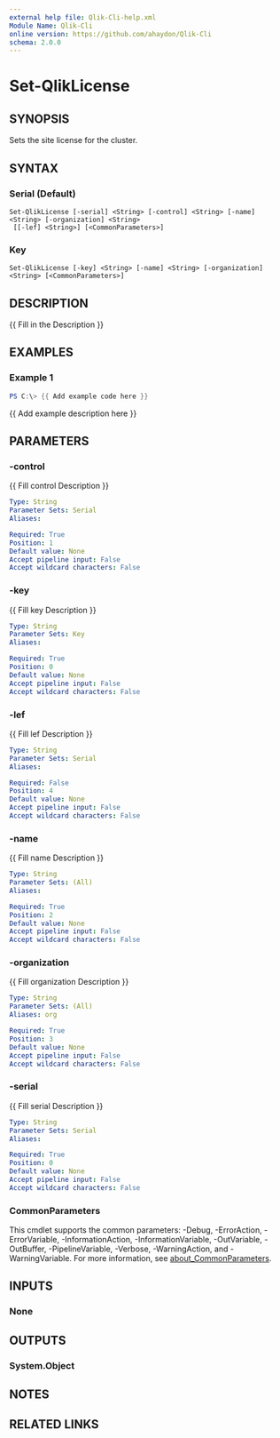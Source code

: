 ```yaml
---
external help file: Qlik-Cli-help.xml
Module Name: Qlik-Cli
online version: https://github.com/ahaydon/Qlik-Cli
schema: 2.0.0
---
```


# Set-QlikLicense

## SYNOPSIS
Sets the site license for the cluster.

## SYNTAX

### Serial (Default)
```
Set-QlikLicense [-serial] <String> [-control] <String> [-name] <String> [-organization] <String>
 [[-lef] <String>] [<CommonParameters>]
```

### Key
```
Set-QlikLicense [-key] <String> [-name] <String> [-organization] <String> [<CommonParameters>]
```

## DESCRIPTION
{{ Fill in the Description }}

## EXAMPLES

### Example 1
```powershell
PS C:\> {{ Add example code here }}
```

{{ Add example description here }}

## PARAMETERS

### -control
{{ Fill control Description }}

```yaml
Type: String
Parameter Sets: Serial
Aliases:

Required: True
Position: 1
Default value: None
Accept pipeline input: False
Accept wildcard characters: False
```

### -key
{{ Fill key Description }}

```yaml
Type: String
Parameter Sets: Key
Aliases:

Required: True
Position: 0
Default value: None
Accept pipeline input: False
Accept wildcard characters: False
```

### -lef
{{ Fill lef Description }}

```yaml
Type: String
Parameter Sets: Serial
Aliases:

Required: False
Position: 4
Default value: None
Accept pipeline input: False
Accept wildcard characters: False
```

### -name
{{ Fill name Description }}

```yaml
Type: String
Parameter Sets: (All)
Aliases:

Required: True
Position: 2
Default value: None
Accept pipeline input: False
Accept wildcard characters: False
```

### -organization
{{ Fill organization Description }}

```yaml
Type: String
Parameter Sets: (All)
Aliases: org

Required: True
Position: 3
Default value: None
Accept pipeline input: False
Accept wildcard characters: False
```

### -serial
{{ Fill serial Description }}

```yaml
Type: String
Parameter Sets: Serial
Aliases:

Required: True
Position: 0
Default value: None
Accept pipeline input: False
Accept wildcard characters: False
```

### CommonParameters
This cmdlet supports the common parameters: -Debug, -ErrorAction, -ErrorVariable, -InformationAction, -InformationVariable, -OutVariable, -OutBuffer, -PipelineVariable, -Verbose, -WarningAction, and -WarningVariable. For more information, see [about_CommonParameters](http://go.microsoft.com/fwlink/?LinkID=113216).

## INPUTS

### None

## OUTPUTS

### System.Object
## NOTES

## RELATED LINKS
